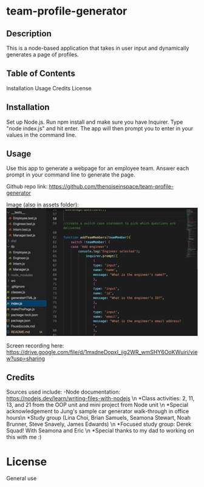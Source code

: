 # team-profile-generator

## Description

This is a node-based application that takes in user input and dynamically generates a page of profiles. 

## Table of Contents

Installation
Usage
Credits
License

## Installation

Set up Node.js. Run npm install and make sure you have Inquirer. Type "node index.js" and hit enter. The app will then prompt you to enter in your values in the command line.

## Usage

Use this app to generate a webpage for an employee team. Answer each prompt in your command line to generate the page.

Github repo link: https://github.com/thenoiseinspace/team-profile-generator 

Image (also in assets folder): 
<img src="./assets/screenshot1.png">

Screen recording here: https://drive.google.com/file/d/1mxdneDopxI_iig2WR_wmSHY6OoKWuiri/view?usp=sharing

## Credits

Sources used include: -Node documentation: https://nodejs.dev/learn/writing-files-with-nodejs \n
*Class activities: 2, 11, 13, and 21 from the OOP unit and mini project from Node unit \n
*Special acknowledgement to Jung's sample car generator walk-through in office hours\n
*Study group (Lina Choi, Brian Samuels, Seamona Stewart, Noah Brunner, Steve Snavely, James Edwards) \n
*Focused study group: Derek Squad! With Seamona and Eric \n
*Special thanks to my dad to working on this with me :) 

# License

General use